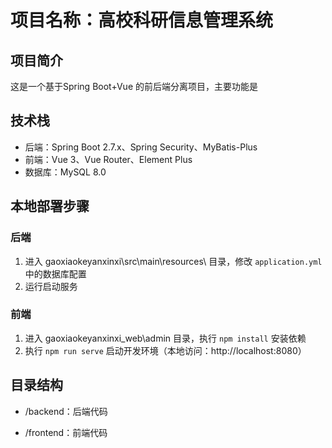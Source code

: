 # 项目名称：高校科研信息管理系统

## 项目简介
这是一个基于Spring Boot+Vue 的前后端分离项目，主要功能是


## 技术栈
- 后端：Spring Boot 2.7.x、Spring Security、MyBatis-Plus
- 前端：Vue 3、Vue Router、Element Plus
- 数据库：MySQL 8.0

## 本地部署步骤
### 后端
1. 进入 gaoxiaokeyanxinxi\src\main\resources\ 目录，修改 `application.yml` 中的数据库配置
2. 运行启动服务

### 前端
1. 进入 gaoxiaokeyanxinxi_web\admin 目录，执行 `npm install` 安装依赖
2. 执行 `npm run serve` 启动开发环境（本地访问：http://localhost:8080）

## 目录结构
- /backend：后端代码

- /frontend：前端代码
